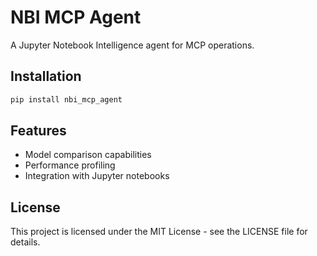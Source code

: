 # NBI MCP Agent

A Jupyter Notebook Intelligence agent for MCP operations.

## Installation

```bash
pip install nbi_mcp_agent
```

## Features

- Model comparison capabilities
- Performance profiling
- Integration with Jupyter notebooks

## License

This project is licensed under the MIT License - see the LICENSE file for details.
